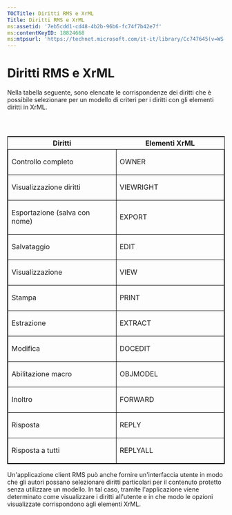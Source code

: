 ```yaml
---
TOCTitle: Diritti RMS e XrML
Title: Diritti RMS e XrML
ms:assetid: '7eb5cdd1-cd48-4b2b-96b6-fc74f7b42e7f'
ms:contentKeyID: 18824668
ms:mtpsurl: 'https://technet.microsoft.com/it-it/library/Cc747645(v=WS.10)'
---
```


Diritti RMS e XrML
==================

Nella tabella seguente, sono elencate le corrispondenze dei diritti che è possibile selezionare per un modello di criteri per i diritti con gli elementi diritti in XrML.

###  

<p> </p>
<table style="border:1px solid black;">
<colgroup>
<col width="50%" />
<col width="50%" />
</colgroup>
<thead>
<tr class="header">
<th>Diritti</th>
<th>Elementi XrML</th>
</tr>
</thead>
<tbody>
<tr class="odd">
<td style="border:1px solid black;"><p>Controllo completo</p></td>
<td style="border:1px solid black;"><p>OWNER</p></td>
</tr>
<tr class="even">
<td style="border:1px solid black;"><p>Visualizzazione diritti</p></td>
<td style="border:1px solid black;"><p>VIEWRIGHT</p></td>
</tr>
<tr class="odd">
<td style="border:1px solid black;"><p>Esportazione (salva con nome)</p></td>
<td style="border:1px solid black;"><p>EXPORT</p></td>
</tr>
<tr class="even">
<td style="border:1px solid black;"><p>Salvataggio</p></td>
<td style="border:1px solid black;"><p>EDIT</p></td>
</tr>
<tr class="odd">
<td style="border:1px solid black;"><p>Visualizzazione</p></td>
<td style="border:1px solid black;"><p>VIEW</p></td>
</tr>
<tr class="even">
<td style="border:1px solid black;"><p>Stampa</p></td>
<td style="border:1px solid black;"><p>PRINT</p></td>
</tr>
<tr class="odd">
<td style="border:1px solid black;"><p>Estrazione</p></td>
<td style="border:1px solid black;"><p>EXTRACT</p></td>
</tr>
<tr class="even">
<td style="border:1px solid black;"><p>Modifica</p></td>
<td style="border:1px solid black;"><p>DOCEDIT</p></td>
</tr>
<tr class="odd">
<td style="border:1px solid black;"><p>Abilitazione macro</p></td>
<td style="border:1px solid black;"><p>OBJMODEL</p></td>
</tr>
<tr class="even">
<td style="border:1px solid black;"><p>Inoltro</p></td>
<td style="border:1px solid black;"><p>FORWARD</p></td>
</tr>
<tr class="odd">
<td style="border:1px solid black;"><p>Risposta</p></td>
<td style="border:1px solid black;"><p>REPLY</p></td>
</tr>
<tr class="even">
<td style="border:1px solid black;"><p>Risposta a tutti</p></td>
<td style="border:1px solid black;"><p>REPLYALL</p></td>
</tr>
</tbody>
</table>
  
Un'applicazione client RMS può anche fornire un'interfaccia utente in modo che gli autori possano selezionare diritti particolari per il contenuto protetto senza utilizzare un modello. In tal caso, tramite l'applicazione viene determinato come visualizzare i diritti all'utente e in che modo le opzioni visualizzate corrispondono agli elementi XrML.
